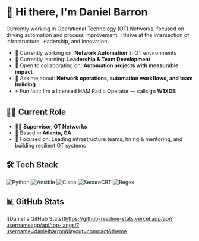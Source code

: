 # 👋 Hi there, I'm Daniel Barron

Currently working in Operational Technology (OT) Networks, focused on driving automation and process improvement. I thrive at the intersection of infrastructure, leadership, and innovation.

- 🔭 Currently working on: **Network Automation** in OT environments  
- 🌱 Currently learning: **Leadership & Team Development**  
- 👯 Open to collaborating on: **Automation projects with measurable impact**  
- 💬 Ask me about: **Network operations, automation workflows, and team building**  
- ⚡ Fun fact: I'm a licensed HAM Radio Operator — callsign **W1XDB**

## 👨‍💼 Current Role

- 🧑‍💼 **Supervisor, OT Networks**  
- 📍 Based in **Atlanta, GA**  
- 🎯 Focused on: Leading infrastructure teams, hiring & mentoring, and building resilient OT systems

## 🛠️ Tech Stack

![Python](https://img.shields.io/badge/Python-3776AB?style=for-the-badge&logo=python&logoColor=white)
![Ansible](https://img.shields.io/badge/Ansible-EE0000?style=for-the-badge&logo=ansible&logoColor=white)
![Cisco](https://img.shields.io/badge/Cisco-1BA0D7?style=for-the-badge&logo=cisco&logoColor=white)
![SecureCRT](https://img.shields.io/badge/SecureCRT-007ACC?style=for-the-badge&logo=windows-terminal&logoColor=white)
![Regex](https://img.shields.io/badge/Regex-FF4088?style=for-the-badge&logo=codeforces&logoColor=white)

## 📊 GitHub Stats

![Daniel's GitHub Stats](https://github-readme-stats.vercel.app/api?usernameapp/api/top-langs/?username=danielbarron&layout=compact&theme
